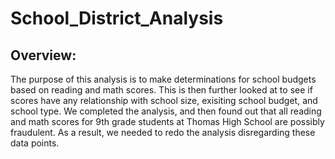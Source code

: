 # School_District_Analysis

## Overview:
The purpose of this analysis is to make determinations for school budgets based on reading and math scores. This is then further looked at to see if scores have any relationship with school size, exisiting school budget, and school type. We completed the analysis, and then found out that all reading and math scores for 9th grade students at Thomas High School are possibly fraudulent. As a result, we needed to redo the analysis disregarding these data points.
